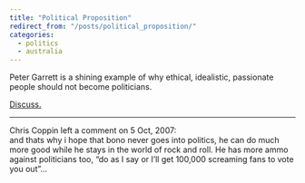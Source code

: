 ```yaml
---
title: "Political Proposition"
redirect_from: "/posts/political_proposition/"
categories:
  - politics
  - australia
---
```

Peter Garrett is a shining example of why ethical, idealistic,
passionate people should not become politicians.

[Discuss.](http://www.theage.com.au/news/national/garrett-spineless-on-mill/2007/10/05/1191091317875.html?page=fullpage)

------------------------------------------------------------------------

<div class="comments">
<div class="comment-author">
Chris Coppin left a comment on 5 Oct, 2007:</div>

<div class="comment" markdown="1">
and thats why i hope that bono never goes into politics, he can do much
more good while he stays in the world of rock and roll.  
He has more ammo against politicians too, “do as I say or I’ll get
100,000 screaming fans to vote you out”…

</div>
</div>

